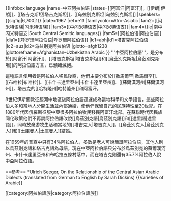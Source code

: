 {{Infobox language
|name=中亚阿拉伯语
|states=[[阿富汗|阿富汗]]，[[伊朗|伊朗]]，[[塔吉克斯坦|塔吉克斯坦]]，[[乌兹别克斯坦|乌兹别克斯坦]]
|speakers={{sigfig|6,700|1}}
|date=1967<!--all 3 figs from same source per E13-->
|ref=e13
|familycolor=Afro-Asiatic
|fam2=[[闪米特语族|闪米特语族]]
|fam3=[[中闪米特语支|中闪米特语支]]
|fam4={{le|南中闪米特语支|South Central Semitic languages}}
|fam5=[[阿拉伯语|阿拉伯语]]
|dia1=[[呼罗珊阿拉伯语|呼罗珊阿拉伯语]]
|lc1=abh|ld1=塔吉克阿拉伯语
|lc2=auz|ld2=乌兹别克阿拉伯语
|glotto=afgh1238
|glottorefname=Afghanistan–Uzbekistan Arabic
}}
'''中亞阿拉伯語'''，是分布於[[阿富汗|阿富汗]]、[[塔吉克斯坦|塔吉克斯坦]]和[[烏茲別克斯坦|烏茲別克斯坦]]的阿拉伯語方言，已瀕臨滅絕。

這種語言使用者是阿拉伯人移民後裔，他們主要分布於[[撒馬爾罕|撒馬爾罕]]、[[布哈拉|布哈拉]]、[[卡什卡達里亞州|卡什卡達里亞州]]、[[蘇爾漢河州|蘇爾漢河州]]，塔吉克的[[哈特隆州|哈特隆州]]和阿富汗。

8世紀伊斯蘭教征服河中地區後阿拉伯語迅速成為當地科學和文學語言，這些阿拉伯人多和當地人分開生活並內部通婚，使他們保留自己的民族特性至20世紀。在1880年代因俄羅斯征服中亞很多阿拉伯牧民移民阿富汗北部。在蘇聯時代因民族同化政策他們不再說阿拉伯語改說[[烏茲別克語|烏茲別克語]]和[[達里語|達里語]]，同時放棄游牧生活和當地的[[塔吉克人|塔吉克人]]，[[烏茲別克人|烏茲別克人]]和[[土庫曼人|土庫曼人]]結婚。

在1959年的普查中只有34%阿拉伯人，多數是老人可說簡單阿拉伯語，其他人則以烏茲別克語和塔吉克語為母語。現在中亞阿拉伯語只分布於烏茲別克的蘇爾漢河州、卡什卡達里亞州和布哈拉五條村落中，而在塔吉克則還有35.7%阿拉伯人說中亞阿拉伯語。

==參考==
*Ulrich Seeger, On the Relationship of the Central Asian Arabic Dialects (translated from German to English by Sarah Dickins)
{{Varieties of Arabic}}

[[category:阿拉伯語族|category:阿拉伯語族]]